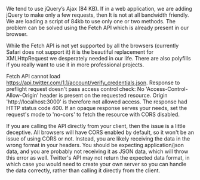 We tend to use jQuery’s Ajax (84 KB). If in a web application, we are adding jQuery to make only a few requests, then It is not at all bandwidth friendly. We are loading a script of 84kb to use only one or two methods. The problem can be solved using the Fetch API which is already present in our browser.

While the Fetch API is not yet supported by all the browsers (currently Safari does not support it) it is the beautiful replacement for XMLHttpRequest we desperately needed in our life. There are also polyfills if you really want to use it in more professional projects.

Fetch API cannot load https://api.twitter.com/1.1/account/verify_credentials.json. Response to preflight request doesn't pass access control check: No 'Access-Control-Allow-Origin' header is present on the requested resource. Origin 'http://localhost:3000' is therefore not allowed access. The response had HTTP status code 400. If an opaque response serves your needs, set the request's mode to 'no-cors' to fetch the resource with CORS disabled.

If you are calling the API directly from your client, then the issue is a little deceptive. All browsers will have CORS enabled by default, so it won't be an issue of using CORS or not. Instead, you are likely receiving the data in the wrong format in your headers. You should be expecting application/json data, and you are probably not receiving it as JSON data, which will throw this error as well. Twitter's API may not return the expected data format, in which case you would need to create your own server so you can handle the data correctly, rather than calling it directly from the client.
